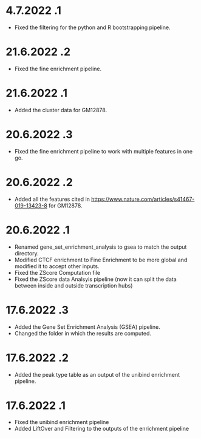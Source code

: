 # 4.7.2022 .1
- Fixed the filtering for the python and R bootstrapping pipeline.

# 21.6.2022 .2
- Fixed the fine enrichment pipeline.
# 21.6.2022 .1
- Added the cluster data for GM12878.
# 20.6.2022 .3
- Fixed the fine enrichment pipeline to work with multiple features in one go.
# 20.6.2022 .2
- Added all the features cited in https://www.nature.com/articles/s41467-019-13423-8 for GM12878.
# 20.6.2022 .1
- Renamed gene_set_enrichment_analysis to gsea to match the output directory.
- Modified CTCF enrichment to Fine Enrichment to be more global and modified it to accept other inputs.
- Fixed the ZScore Computation file
- Fixed the ZScore data Analsyis pipeline (now it can split the data between inside and outside transcription hubs)
# 17.6.2022 .3
- Added the Gene Set Enrichment Analysis (GSEA) pipeline.
- Changed the folder in which the results are computed.

# 17.6.2022 .2
- Added the peak type table as an output of the unibind enrichment pipeline.

# 17.6.2022 .1
- Fixed the unibind enrichment pipeline
- Added LiftOver and Filtering to the outputs of the enrichment pipeline